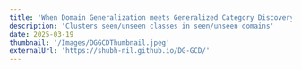 ```yaml
---
title: 'When Domain Generalization meets Generalized Category Discovery: An Adaptive Task-Arithmetic Driven Approach'
description: 'Clusters seen/unseen classes in seen/unseen domains'
date: 2025-03-19
thumbnail: '/Images/DGGCDThumbnail.jpeg'
externalUrl: 'https://shubh-nil.github.io/DG-GCD/'
---
```

